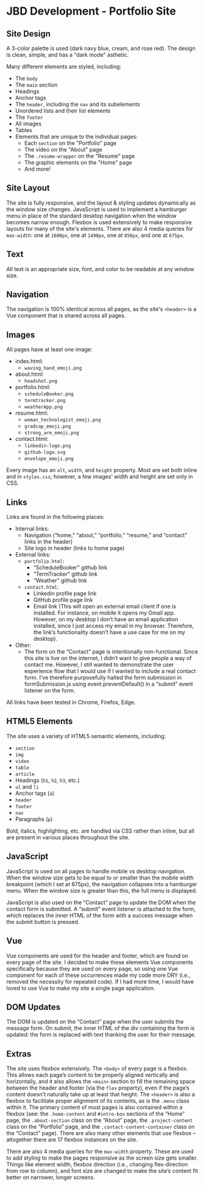 # JBD Development - Portfolio Site

## Site Design
A 3-color palette is used (dark navy blue, cream, and rose red). The design is clean, simple, and has a "dark mode" asthetic. 

Many different elements are styled, including:
- The `body`
- The `main` section
- Headings
- Anchor tags
- The `header`, including the `nav` and its subelements
- Unordered lists and their list elements
- The `footer`
- All images
- Tables
- Elements that are unique to the individual pages:
    - Each `section` on the "Portfolio" page
    - The video on the "About" page
    - The `.resume-wrapper` on the "Resume" page
    - The graphic elements on the "Home" page
    - And more!

## Site Layout
The site is fully responsive, and the layout & styling updates dynamically as the window size changes. JavaScript is used to implement a hamburger menu in place of the standard desktop navigation when the window becomes narrow enough. Flexbox is used extensively to make responsive layouts for many of the site's elements. There are also 4 media queries for `max-width`: one at `1600px`, one at `1490px`, one at `850px`, and one at `675px`.

## Text
All text is an appropriate size, font, and color to be readable at any window size.

## Navigation
The navigation is 100% identical across all pages, as the site's `<header>` is a Vue component that is shared across all pages.

## Images
All pages have at least one image:
- index.html:
    - `waving_hand_emoji.png`
- about.html:
    - `headshot.png`
- portfolio.html:
    - `scheduleBooker.png`
    - `termtracker.png`
    - `weatherApp.png`
- resume.html:
    - `woman_technologist_emoji.png`
    - `gradcap_emoji.png`
    - `strong_arm_emoji.png`
- contact.html:
    - `linkedin-logo.png`
    - `github-logo.svg`
    - `envelope_emoji.png`

Every image has an `alt`, `width`, and `height` property. Most are set both inline and in `styles.css`; however, a few images’ width and height are set only in CSS.

## Links
Links are found in the following places:

- Internal links:
    - Navigation (“home,” “about,” “portfolio,” “resume,” and “contact” links in the header)
    - Site logo in header (links to home page)
- External links:
    - `portfolio.html`:
        - “ScheduleBooker” github link
        - “TermTracker” github link
        - “Weather” github link
    - `contact.html`:
        - Linkedin profile page link
        - GitHub profile page link
        - Email link (This will open an external email client if one is installed. For instance, on mobile it opens my Gmail app. However, on my desktop I don’t have an email application installed, since I just access my email in my browser. Therefore, the link’s functionality doesn’t have a use case for me on my desktop). 
- Other:
    - The form on the “Contact” page is intentionally non-functional. Since this site is live on the internet, I didn’t want to give people a way of contact me. However, I still wanted to demonstrate the user experience flow that I would use if I wanted to include a real contact form. I’ve therefore purposefully halted the form submission in formSubmission.js using event.preventDefault() in a “submit” event listener on the form. 

All links have been tested in Chrome, Firefox, Edge.

## HTML5 Elements
The site uses a variety of HTML5 semantic elements, including:

-	`section`
-	`img`
-	`video`
-	`table`
-	`article`
-	Headings (`h1`, `h2`, `h3`, etc.)
-	`ul` and `li`
-	Anchor tags (`a`)
-	`header`
-	`footer`
-	`nav`
-	Paragraphs (`p`)

Bold, italics, highlighting, etc. are handled via CSS rather than inline, but all are present in various places throughout the site.

## JavaScript
JavaScript is used on all pages to handle mobile vs desktop navigation. When the window size gets to be equal to or smaller than the mobile width breakpoint (which I set at 675px), the navigation collapses into a hamburger menu. When the window size is greater than this, the full menu is displayed.

JavaScript is also used on the “Contact” page to update the DOM when the contact form is submitted. A “submit” event listener is attached to the form, which replaces the inner HTML of the form with a success message when the submit button is pressed. 

## Vue
Vue components are used for the header and footer, which are found on every page of the site. I decided to make these elements Vue components specifically because they are used on every page, so using one Vue component for each of these occurrences made my code more DRY (i.e., removed the necessity for repeated code). If I had more time, I would have loved to use Vue to make my site a single page application.

## DOM Updates
The DOM is updated on the “Contact” page when the user submits the message form. On submit, the inner HTML of the div containing the form is updated: the form is replaced with text thanking the user for their message.

## Extras
The site uses flexbox extensively. The `<body>` of every page is a flexbox. This allows each page’s content to be properly aligned vertically and horizontally, and it also allows the `<main>` section to fill the remaining space between the header and footer (via the `flex` property), even if the page’s content doesn’t naturally take up at least that height. The `<header>` is also a flexbox to facilitate proper alignment of its contents, as is the `.menu` class within it. The primary content of most pages is also contained within a flexbox (see: the `.home-content` and `#intro-box` sections of the “Home” page, the `.about-section` class on the “About” page, the `.project-content` class on the “Portfolio” page, and the `.contact-content-container` class on the “Contact” page). There are also many other elements that use flexbox – altogether there are 17 flexbox instances on the site.

There are also 4 media queries for the `max-width` property. These are used to add styling to make the pages responsive as the screen size gets smaller. Things like element width, flexbox direction (i.e., changing flex-direction from row to column), and font size are changed to make the site’s content fit better on narrower, longer screens.
